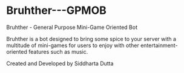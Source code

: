 # Bruhther---GPMOB
Bruhther - General Purpose Mini-Game Oriented Bot

Bruhther is a bot designed to bring some spice to your server with a multitude of mini-games for users to enjoy with other entertainment-oriented features such as music.

Created and Developed by Siddharta Dutta
